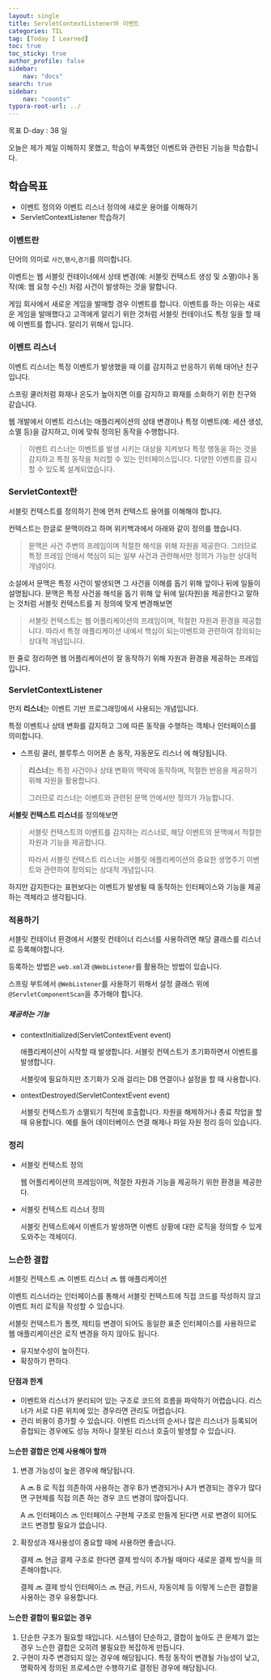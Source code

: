 ```yaml
---
layout: single
title: ServletContextListener와 이벤트
categories: TIL
tag: [Today I Learned]
toc: true
toc_sticky: true
author_profile: false
sidebar:
    nav: "docs"
search: true
sidebar:
    nav: "counts"
typora-root-url: ../
---
```

목표 D-day : 38 일

오늘은 제가 제일 이해하지 못했고, 학습이 부족했던 이벤트와 관련된 기능을 학습합니다.

## 학습목표

+ 이벤트 정의와 이벤트 리스너 정의에 새로운 용어를 이해하기
+ ServletContextListener 학습하기

### 이벤트란

단어의 의미로 `사건`,`행사`,`경기`를 의미합니다.

이벤트는 웹 서블릿 컨테이너에서 상태 변경(예: 서블릿 컨텍스트 생성 및 소멸)이나 동작(예: 웹 요청 수신) 처럼 사건이 발생하는 것을 말합니다.

게임 회사에서 새로운 게임을 발매할 경우 이벤트를 합니다. 이벤트를 하는 이유는 새로운 게임을 발매했다고 고객에게 알리기 위한 것처럼 서블릿 컨테이너도 특정 일을 할 때에 이벤트를 합니다. 알리기 위해서 입니다.

### 이벤트 리스너

이벤트 리스너는 특정 이벤트가 발생했을 때 이를 감지하고 반응하기 위해 태어난 친구입니다.

스프링 쿨러처럼 화재나 온도가 높아지면 이를 감지하고 화재를 소화하기 위한 친구와 같습니다.

웹 개발에서 이벤트 리스너는 애플리케이션의 상태 변경이나 특정 이벤트(예: 세션 생성, 소멸 등)을 감지하고, 이에 맞춰 정의된 동작을 수행합니다.

> 이벤트 리스너는 이벤트를 발생 시키는 대상을 지켜보다 특정 행동을 하는 것을 감지하고 특정 동작을 처리할 수 있는 인터페이스입니다. 다양한 이벤트를 감시할 수 있도록 설계되었습니다.

### ServletContext란

서블릿 컨텍스트를 정의하기 전에 먼저 컨텍스트 용어를 이해해야 합니다.

컨텍스트는 한글로 문맥이라고 하며 위키백과에서 아래와 같이 정의를 했습니다.

> 문맥은 사건 주변의 프레임이며 적절한 해석을 위해 자원을 제공한다. 그러므로 특정 프레임 안에서 핵심이 되는 일부 사건과 관련해서만 정의가 가능한 상대적 개념이다.

소설에서 문맥은 특정 사건이 발생되면 그 사건을 이해를 돕기 위해 앞이나 뒤에 일들이 설명됩니다. 문맥은 특정 사건을 해석을 돕기 위해 앞 뒤에 일(자원)을 제공한다고 말하는 것처럼 서블릿 컨텍스트를 저 정의에 맞게 변경해보면

> 서블릿 컨텍스트는 웹 어플리케이션의 프레임이며, 적절한 자원과 환경을 제공합니다. 따라서 특정 애플리케이션 내에서 핵심이 되는이벤트와 관련하여 정의되는 상대적 개념입니다.

한 줄로 정리하면 웹 어플리케이션이 잘 동작하기 위해 자원과 환경을 제공하는 프레임입니다.

### ServletContextListener

먼저 **리스너**는 이벤트 기반  프로그래밍에서 사용되는 개념입니다.

특정 이벤트나 상태 변화를 감지하고 그에 따른 동작을 수행하는 객체나 인터페이스를 의미합니다.

+ 스프링 쿨러, 블루투스 이어폰 손 동작, 자동문도 리스너 에 해당됩니다.

> **리스너**는 특정 사건이나 상태 변화의 맥락에 동작하며, 적절한 반응을 제공하기 위해 자원을 활용합니다.
>
> 그러므로 리스너는 이벤트와 관련된 문맥 안에서만 정의가 가능합니다.

**서블릿 컨텍스트 리스너**를 정의해보면

> 서블릿 컨텍스트의 이벤트를 감지하는 리스너로, 해당 이벤트의 문맥에서 적절한 자원과 기능을 제공합니다.
>
> 따라서 서블릿 컨택스트 리스너는 서블릿 애플리케이션의 중요한 생명주기 이벤트와 관련하여 정의되는 상대적 개념입니다.

하지만 감지한다는 표현보다는 이벤트가 발생될 때 동작하는 인터페이스와 기능을 제공하는 객체라고 생각됩니다.

### 적용하기

서블릿 컨테이너 환경에서 서블릿 컨테이너 리스너를 사용하려면 해당 클래스를 리스너로 등록해야합니다.

등록하는 방법은 `web.xml`과 `@WebListener`를 활용하는 방법이 있습니다.

스프링 부트에서 `@WebListener`를 사용하기 위해서 설정 클래스 위에 `@ServletComponentScan`을 추가해야 합니다.

##### 제공하는 기능

+ contextInitialized(ServletContextEvent event)

  애플리케이션이 시작할 때 발생합니다. 서블릿 컨텍스트가 초기화하면서 이벤트를 발생합니다.

  서블릿에 필요하지만 초기화가 오래 걸리는 DB 연결이나 설정을 할 때 사용합니다.

+ ontextDestroyed(ServletContextEvent event)

  서블릿 컨텍스트가 소멸되기 직전에 호출합니다. 자원을 해제하거나 종료 작업을 할 때 유용합니다.
  예를 들어 데이터베이스 연결 해제나 파일 자원 정리 등이 있습니다.

### 정리

+ 서블릿 컨텍스트 정의

  웹 어플리케이션의 프레임이며, 적절한 자원과 기능을 제공하기 위한 환경을 제공한다.

+ 서블릿 컨텍스트 리스너 정의

  서블릿 컨텍스트에서 이벤트가 발생하면 이벤트 상황에 대한 로직을 정의할 수 있게 도와주는 객체이다.

### 느슨한 결합

서블릿 컨텍스트 🔜 이벤트 리스너 🔜 웹 애플리케이션

이벤트 리스너라는 인터페이스를 통해서 서블릿 컨텍스트에 직접 코드를 작성하지 않고 이벤트 처리 로직을 작성할 수 있습니다.

서블릿 컨텍스트가 톰캣, 제티등 변경이 되어도 동일한 표준 인터페이스를 사용하므로 웹 애플리케이션은 로직 변경을 하지 않아도 됩니다.

+ 유지보수성이 높아진다.
+ 확장하기 편하다.

#### 단점과 한계

+ 이벤트와 리스너가 분리되어 있는 구조로 코드의 흐름을 파악하기 어렵습니다. 리스너가 서로 다른 위치에 있는 경우라면 관리도 어렵습니다.
+ 관리 비용이 증가할 수 있습니다. 이벤트 리스너의 순서나 많은 리스너가 등록되어 중첩되는 경우에도 성능 저하나 잘못된 리스너 호출이 발생할 수 있습니다.

#### 느슨한 결합은 언제 사용해야 할까

1. 변경 가능성이 높은 경우에 해당됩니다.

   A 🔜 B 로 직접 의존하여 사용하는 경우 B가 변경되거나 A가 변경되는 경우가 많다면 구현체를 직접 의존 하는 경우 코드 변경이 많아집니다. 

   A 🔜 인터페이스 🔜 인터페이스 구현체 구조로 만들게 된다면 서로 변경이 되어도 코드 변경할 필요가 없습니다.

2. 확장성과 재사용성이 중요할 때에 사용하면 좋습니다.

   결제 🔜 현금 결제 구조로 한다면 결제 방식이 추가될 때마다 새로운 결제 방식을 의존해야합니다.

   결제 🔜 결제 방식 인터페이스 🔜 현금, 카드사, 자동이체 등 이렇게 느슨한 결합을 사용하는 경우 유용합니다.

#### 느슨한 결합이 필요없는 경우

1. 단순한 구조가 필요할 때입니다. 시스템이 단순하고, 결합이 높아도 큰 문제가 없는 경우 느슨한 결합은 오히려 불필요한 복잡하게 만듭니다.
2. 구현이 자주 변경되지 않는 경우에 해당됩니다. 특정 동작이 변경될 가능성이 낮고, 명확하게 정의된 프로세스만 수행하기로 결정된 경우에 해당됩니다.





